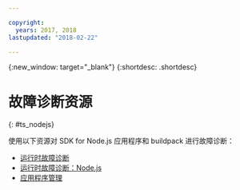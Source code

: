 ```yaml
---

copyright:
  years: 2017, 2018
lastupdated: "2018-02-22"

---
```


{:new_window: target="_blank"}
{:shortdesc: .shortdesc}

# 故障诊断资源
{: #ts_nodejs}

使用以下资源对 SDK for Node.js 应用程序和 buildpack 进行故障诊断：

* [运行时故障诊断](../../troubleshoot/ts_runtimes.html#runtimes)
* [运行时故障诊断：Node.js](../../troubleshoot/ts_runtimes.html#ts_nodejs)
* [应用程序管理](../common/app_mng.html)
